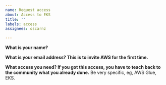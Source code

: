 ```yaml
---
name: Request access
about: Access to EKS
title: ''
labels: access
assignees: oscarnz

---
```


**What is your name?**

**What is your email address? This is to invite AWS for the first time.**

**What access you need? If you got this access, you have to teach back to the community what you already done.**
Be very specific, eg, AWS Glue, EKS.
